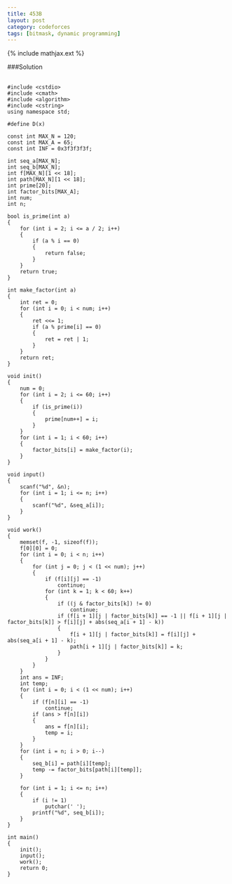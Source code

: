```yaml
---
title: 453B
layout: post
category: codeforces
tags: [bitmask, dynamic programming]
---
```


{% include mathjax.ext %}

###Solution  
<br/>

	#include <cstdio>
	#include <cmath>
	#include <algorithm>
	#include <cstring>
	using namespace std;
	
	#define D(x) 
	
	const int MAX_N = 120;
	const int MAX_A = 65;
	const int INF = 0x3f3f3f3f;
	
	int seq_a[MAX_N];
	int seq_b[MAX_N];
	int f[MAX_N][1 << 18];
	int path[MAX_N][1 << 18];
	int prime[20];
	int factor_bits[MAX_A];
	int num;
	int n;
	
	bool is_prime(int a)
	{
		for (int i = 2; i <= a / 2; i++)
		{
			if (a % i == 0)
			{
				return false;
			}
		}
		return true;
	}
	
	int make_factor(int a)
	{
		int ret = 0;
		for (int i = 0; i < num; i++)
		{
			ret <<= 1;
			if (a % prime[i] == 0)
			{
				ret = ret | 1;
			}
		}
		return ret;
	}
	
	void init()
	{
		num = 0;
		for (int i = 2; i <= 60; i++)
		{
			if (is_prime(i))
			{
				prime[num++] = i;
			}
		}
		for (int i = 1; i < 60; i++)
		{
			factor_bits[i] = make_factor(i);
		}
	}
	
	void input()
	{
		scanf("%d", &n);
		for (int i = 1; i <= n; i++)
		{
			scanf("%d", &seq_a[i]);
		}
	}
	
	void work()
	{
		memset(f, -1, sizeof(f));
		f[0][0] = 0;
		for (int i = 0; i < n; i++)
		{
			for (int j = 0; j < (1 << num); j++)
			{
				if (f[i][j] == -1)
					continue;
				for (int k = 1; k < 60; k++)
				{
					if ((j & factor_bits[k]) != 0)
						continue;
					if (f[i + 1][j | factor_bits[k]] == -1 || f[i + 1][j | factor_bits[k]] > f[i][j] + abs(seq_a[i + 1] - k))
					{
						f[i + 1][j | factor_bits[k]] = f[i][j] + abs(seq_a[i + 1] - k);
						path[i + 1][j | factor_bits[k]] = k;
					}
				}
			}
		}
		int ans = INF;
		int temp;
		for (int i = 0; i < (1 << num); i++)
		{
			if (f[n][i] == -1)
				continue;
			if (ans > f[n][i])
			{
				ans = f[n][i];
				temp = i;
			}
		}
		for (int i = n; i > 0; i--)
		{
			seq_b[i] = path[i][temp];
			temp -= factor_bits[path[i][temp]];
		}
	
		for (int i = 1; i <= n; i++)
		{
			if (i != 1)
				putchar(' ');
			printf("%d", seq_b[i]);
		}
	}
	
	int main()
	{
		init();
		input();
		work();
		return 0;
	}
